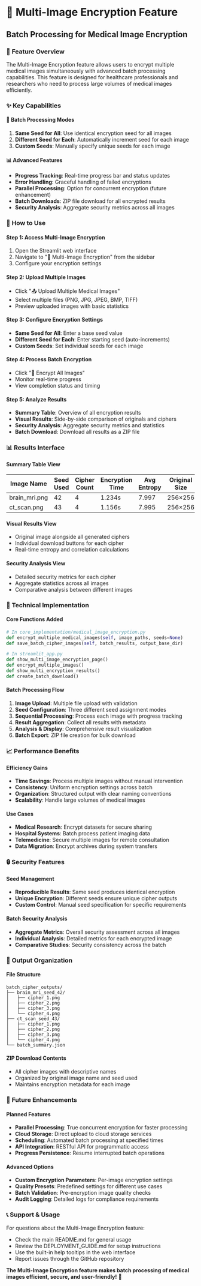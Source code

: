 # 🔄 Multi-Image Encryption Feature
## Batch Processing for Medical Image Encryption

### 🎯 **Feature Overview**

The Multi-Image Encryption feature allows users to encrypt multiple medical images simultaneously with advanced batch processing capabilities. This feature is designed for healthcare professionals and researchers who need to process large volumes of medical images efficiently.

### ✨ **Key Capabilities**

#### 🔄 **Batch Processing Modes**
1. **Same Seed for All**: Use identical encryption seed for all images
2. **Different Seed for Each**: Automatically increment seed for each image
3. **Custom Seeds**: Manually specify unique seeds for each image

#### 📊 **Advanced Features**
- **Progress Tracking**: Real-time progress bar and status updates
- **Error Handling**: Graceful handling of failed encryptions
- **Parallel Processing**: Option for concurrent encryption (future enhancement)
- **Batch Downloads**: ZIP file download for all encrypted results
- **Security Analysis**: Aggregate security metrics across all images

### 🚀 **How to Use**

#### **Step 1: Access Multi-Image Encryption**
1. Open the Streamlit web interface
2. Navigate to "🔄 Multi-Image Encryption" from the sidebar
3. Configure your encryption settings

#### **Step 2: Upload Multiple Images**
- Click "📤 Upload Multiple Medical Images"
- Select multiple files (PNG, JPG, JPEG, BMP, TIFF)
- Preview uploaded images with basic statistics

#### **Step 3: Configure Encryption Settings**
- **Same Seed for All**: Enter a base seed value
- **Different Seed for Each**: Enter starting seed (auto-increments)
- **Custom Seeds**: Set individual seeds for each image

#### **Step 4: Process Batch Encryption**
- Click "🚀 Encrypt All Images"
- Monitor real-time progress
- View completion status and timing

#### **Step 5: Analyze Results**
- **Summary Table**: Overview of all encryption results
- **Visual Results**: Side-by-side comparison of originals and ciphers
- **Security Analysis**: Aggregate security metrics and statistics
- **Batch Download**: Download all results as a ZIP file

### 📊 **Results Interface**

#### **Summary Table View**
| Image Name | Seed Used | Cipher Count | Encryption Time | Avg Entropy | Original Size |
|------------|-----------|--------------|-----------------|-------------|---------------|
| brain_mri.png | 42 | 4 | 1.234s | 7.997 | 256×256 |
| ct_scan.png | 43 | 4 | 1.156s | 7.995 | 256×256 |

#### **Visual Results View**
- Original image alongside all generated ciphers
- Individual download buttons for each cipher
- Real-time entropy and correlation calculations

#### **Security Analysis View**
- Detailed security metrics for each cipher
- Aggregate statistics across all images
- Comparative analysis between different images

### 🔧 **Technical Implementation**

#### **Core Functions Added**
```python
# In core_implementation/medical_image_encryption.py
def encrypt_multiple_medical_images(self, image_paths, seeds=None)
def save_batch_cipher_images(self, batch_results, output_base_dir)

# In streamlit_app.py
def show_multi_image_encryption_page()
def encrypt_multiple_images()
def show_multi_encryption_results()
def create_batch_download()
```

#### **Batch Processing Flow**
1. **Image Upload**: Multiple file upload with validation
2. **Seed Configuration**: Three different seed assignment modes
3. **Sequential Processing**: Process each image with progress tracking
4. **Result Aggregation**: Collect all results with metadata
5. **Analysis & Display**: Comprehensive result visualization
6. **Batch Export**: ZIP file creation for bulk download

### 📈 **Performance Benefits**

#### **Efficiency Gains**
- **Time Savings**: Process multiple images without manual intervention
- **Consistency**: Uniform encryption settings across batch
- **Organization**: Structured output with clear naming conventions
- **Scalability**: Handle large volumes of medical images

#### **Use Cases**
- **Medical Research**: Encrypt datasets for secure sharing
- **Hospital Systems**: Batch process patient imaging data
- **Telemedicine**: Secure multiple images for remote consultation
- **Data Migration**: Encrypt archives during system transfers

### 🔒 **Security Features**

#### **Seed Management**
- **Reproducible Results**: Same seed produces identical encryption
- **Unique Encryption**: Different seeds ensure unique cipher outputs
- **Custom Control**: Manual seed specification for specific requirements

#### **Batch Security Analysis**
- **Aggregate Metrics**: Overall security assessment across all images
- **Individual Analysis**: Detailed metrics for each encrypted image
- **Comparative Studies**: Security consistency across the batch

### 💾 **Output Organization**

#### **File Structure**
```
batch_cipher_outputs/
├── brain_mri_seed_42/
│   ├── cipher_1.png
│   ├── cipher_2.png
│   ├── cipher_3.png
│   └── cipher_4.png
├── ct_scan_seed_43/
│   ├── cipher_1.png
│   ├── cipher_2.png
│   ├── cipher_3.png
│   └── cipher_4.png
└── batch_summary.json
```

#### **ZIP Download Contents**
- All cipher images with descriptive names
- Organized by original image name and seed used
- Maintains encryption metadata for each image

### 🎯 **Future Enhancements**

#### **Planned Features**
- **Parallel Processing**: True concurrent encryption for faster processing
- **Cloud Storage**: Direct upload to cloud storage services
- **Scheduling**: Automated batch processing at specified times
- **API Integration**: RESTful API for programmatic access
- **Progress Persistence**: Resume interrupted batch operations

#### **Advanced Options**
- **Custom Encryption Parameters**: Per-image encryption settings
- **Quality Presets**: Predefined settings for different use cases
- **Batch Validation**: Pre-encryption image quality checks
- **Audit Logging**: Detailed logs for compliance requirements

### 📞 **Support & Usage**

For questions about the Multi-Image Encryption feature:
- Check the main README.md for general usage
- Review the DEPLOYMENT_GUIDE.md for setup instructions
- Use the built-in help tooltips in the web interface
- Report issues through the GitHub repository

**The Multi-Image Encryption feature makes batch processing of medical images efficient, secure, and user-friendly!** 🚀
